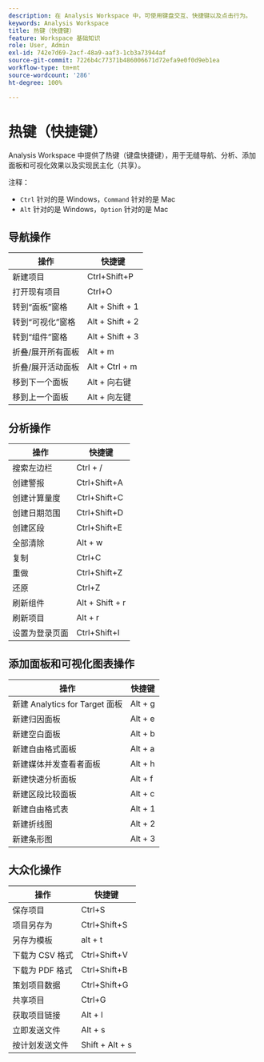 ```yaml
---
description: 在 Analysis Workspace 中，可使用键盘交互、快捷键以及点击行为。
keywords: Analysis Workspace
title: 热键（快捷键）
feature: Workspace 基础知识
role: User, Admin
exl-id: 742e7d69-2acf-48a9-aaf3-1cb3a73944af
source-git-commit: 7226b4c77371b486006671d72efa9e0f0d9eb1ea
workflow-type: tm+mt
source-wordcount: '286'
ht-degree: 100%

---
```


# 热键（快捷键）

Analysis Workspace 中提供了热键（键盘快捷键），用于无缝导航、分析、添加面板和可视化效果以及实现民主化（共享）。

注释：
* `Ctrl` 针对的是 Windows，`Command` 针对的是 Mac
* `Alt` 针对的是 Windows，`Option` 针对的是 Mac

## 导航操作

| 操作 | 快捷键 |
| --- | --- |
| 新建项目 | Ctrl+Shift+P |
| 打开现有项目 | Ctrl+O |
| 转到“面板”窗格 | Alt + Shift + 1 |
| 转到“可视化”窗格 | Alt + Shift + 2 |
| 转到“组件”窗格 | Alt + Shift + 3 |
| 折叠/展开所有面板 | Alt + m |
| 折叠/展开活动面板 | Alt + Ctrl + m |
| 移到下一个面板 | Alt + 向右键 |
| 移到上一个面板 | Alt + 向左键 |

## 分析操作

| 操作 | 快捷键 |
| --- | --- |
| 搜索左边栏 | Ctrl + / |
| 创建警报 | Ctrl+Shift+A |
| 创建计算量度 | Ctrl+Shift+C |
| 创建日期范围 | Ctrl+Shift+D |
| 创建区段 | Ctrl+Shift+E |
| 全部清除 | Alt + w |
| 复制 | Ctrl+C |
| 重做 | Ctrl+Shift+Z |
| 还原 | Ctrl+Z |
| 刷新组件 | Alt + Shift + r |
| 刷新项目 | Alt + r |
| 设置为登录页面 | Ctrl+Shift+I |

## 添加面板和可视化图表操作

| 操作 | 快捷键 |
| ---|---|
| 新建 Analytics for Target 面板 | Alt + g |
| 新建归因面板 | Alt + e |
| 新建空白面板 | Alt + b |
| 新建自由格式面板 | Alt + a |
| 新建媒体并发查看者面板 | Alt + h |
| 新建快速分析面板 | Alt + f |
| 新建区段比较面板 | Alt + c |
| 新建自由格式表 | Alt + 1 |
| 新建折线图 | Alt + 2 |
| 新建条形图 | Alt + 3 |

## 大众化操作

| 操作 | 快捷键 |
| --- | --- |
| 保存项目 | Ctrl+S |
| 项目另存为 | Ctrl+Shift+S |
| 另存为模板 | alt + t |
| 下载为 CSV 格式 | Ctrl+Shift+V |
| 下载为 PDF 格式 | Ctrl+Shift+B |
| 策划项目数据 | Ctrl+Shift+G |
| 共享项目 | Ctrl+G |
| 获取项目链接 | Alt + l |
| 立即发送文件 | Alt + s |
| 按计划发送文件 | Shift + Alt + s |
